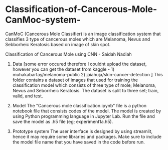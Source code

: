 # Classification-of-Cancerous-Mole-CanMoc-system-
CanMoC (Cancerous Mole Classifier) is an image classification system that classifies 3 type of cancerous moles which are Melanoma, Nevus and Sebborheic Keratosis based on image of skin spot.

Classification of Cancerous Mole using CNN - Saidah Nadiah

1. Data [some error occured therefore I couldnt upload the dataset, however you can get the dataset from kaggle - 1)  muhakabartay/melanoma-public 2) jaiahuja/skin-cancer-detection ]
This folder contains a dataset of images that used for training the classification model which consists of three type of mole; Melanoma, Nevus and Seborrheic Keratosis. 
The dataset is split to three set; train, valid, and test. 

2. Model
The "Cancerous mole classification.ipynb" file is a python notebook file that consists codes of the model. The model is created by using Python programming language in Jupyter Lab.
Run the file and save the model as .h5 file (eg; experiment1a.h5).

3. Prototype system
The user interface is designed by using streamlit, hence it may require some libraries and packages.
Make sure to include the model file name that you have saved in the code before run.
